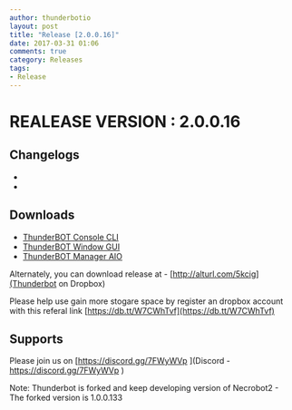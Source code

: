```yaml
---
author: thunderbotio
layout: post
title: "Release [2.0.0.16]"
date: 2017-03-31 01:06
comments: true
category: Releases
tags:
- Release
---
```


# REALEASE VERSION : 2.0.0.16

## Changelogs
- 
- 

## Downloads
- [ThunderBOT Console CLI](/releases/2.0.0.16/ThunderBOT.CLI.zip)
- [ThunderBOT Window GUI](/releases/2.0.0.16/ThunderBOT.Win.zip)
- [ThunderBOT Manager AIO](/releases/2.0.0.16/ThunderBOT.Manager.zip)

Alternately, you can download release at - [http://alturl.com/5kcig](Thunderbot on Dropbox)

Please help use gain more stogare space by register an dropbox account with this referal link [https://db.tt/W7CWhTvf](https://db.tt/W7CWhTvf)

## Supports

Please join us on [https://discord.gg/7FWyWVp ](Discord - https://discord.gg/7FWyWVp )

Note: Thunderbot is forked and keep developing version of Necrobot2 - The forked version is 1.0.0.133
